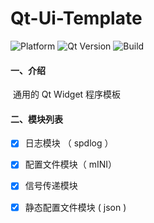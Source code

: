 # Qt-Ui-Template

![Platform](https://img.shields.io/badge/paltform-win10_x64-brightgreen)
![Qt Version](https://img.shields.io/badge/_Qt_-5.15.2-yellowgreen)
![Build](https://img.shields.io/badge/build-MSVC_2019_x64-blue)

#### 一、介绍
​	通用的 Qt Widget 程序模板

#### 二、模块列表
- [x] 日志模块 （ spdlog ）
- [x] 配置文件模块（ mINI）
- [x] 信号传递模块
- [x] 静态配置文件模块 ( json )

